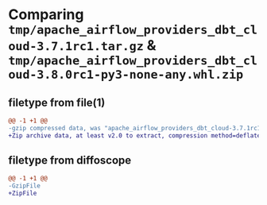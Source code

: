 # Comparing `tmp/apache_airflow_providers_dbt_cloud-3.7.1rc1.tar.gz` & `tmp/apache_airflow_providers_dbt_cloud-3.8.0rc1-py3-none-any.whl.zip`

## filetype from file(1)

```diff
@@ -1 +1 @@
-gzip compressed data, was "apache_airflow_providers_dbt_cloud-3.7.1rc1.tar", last modified: Tue Apr  9 12:26:42 2024, max compression
+Zip archive data, at least v2.0 to extract, compression method=deflate
```

## filetype from diffoscope

```diff
@@ -1 +1 @@
-GzipFile
+ZipFile
```

